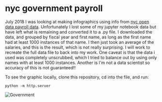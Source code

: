 # nyc government payroll

July 2018 I was looking at making infographics using info from [nyc open data payroll data](https://data.cityofnewyork.us/City-Government/Citywide-Payroll-Data-Fiscal-Year-/k397-673e). Unfortunately I lost some of my jupyter notebook data but have left what is remaining and converted it to a .py file. I downloaded the data, and grouped by fiscal year and first name, as long as the first name had at least 1000 instances of that name. I then just took an average of the salaries, and this is the result, which is not really surprising. I will work to recreate the full data file to back into my work. One caveat is that the data i used was completely unscrubbed, which I tried to balance out by using only names with at least 1000 instances. Another is I'm not a data scientist so accuracy of this is not guaranteed!!

To see the graphic locally, clone this repository, cd into the file, and run:

```
python -m http.server
```

![Government](https://gfycat.com/niceunfinishedgrub)
